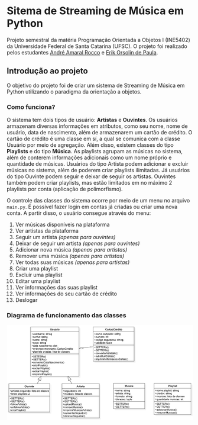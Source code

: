# Sitema de Streaming de Música em Python

Projeto semestral da matéria Programação Orientada a Objetos I (INE5402) da Universidade Federal de Santa Catarina (UFSC). O projeto foi realizado pelos estudantes [André Amaral Rocco](https://github.com/andrerocco) e [Erik Orsolin de Paula](https://github.com/erikorsolin).

## Introdução ao projeto
O objetivo do projeto foi de criar um sistema de Streaming de Música em Python utilizando o paradigma da orientação a objetos. 

### Como funciona?
O sistema tem dois tipos de usuário: **Artistas** e **Ouvintes**. Os usuários armazenam diversas informações em atributos, como seu nome, nome de usuário, data de nascimento, além de armazenarem um cartão de crédito. O cartão de crédito é uma classe em sí, a qual se comunica com a classe Usuário por meio de agregação.
Além disso, existem classes do tipo **Playlists** e do tipo **Música**. As playlists agrupam as músicas no sistema, além de conterem informações adicionais como um nome próprio e quantidade de músicas.
Usuários do tipo Artista podem adicionar e excluir músicas no sistema, além de poderem criar playlists ilimitadas. Já usuários do tipo Ouvinte podem seguir e deixar de seguir os artistas. Ouvintes também podem criar playlists, mas estão limitados em no máximo 2 playlists por conta (aplicação de polimorfismo).

O controle das classes do sistema ocorre por meio de um menu no arquivo ```main.py```. É possível fazer login em contas já criadas ou criar uma nova conta. A partir disso, o usuário consegue através do menu: 

1. Ver músicas disponíveis na plataforma
2. Ver artistas da plataforma
3. Seguir um artista _(apenas para ouvintes)_
4. Deixar de seguir um artista _(apenas para ouvintes)_
5. Adicionar nova música _(apenas para artistas)_
6. Remover uma música _(apenas para artistas)_
7. Ver todas suas músicas _(apenas para artistas)_
8. Criar uma playlist
9. Excluir uma playlist
10. Editar uma playlist
11. Ver informações das suas playlist
12. Ver informações do seu cartão de crédito
13. Deslogar

### Diagrama de funcionamento das classes
![Diagrama das classes do projeto](/extra-src/DiagramaClasses.png "Diagrama")